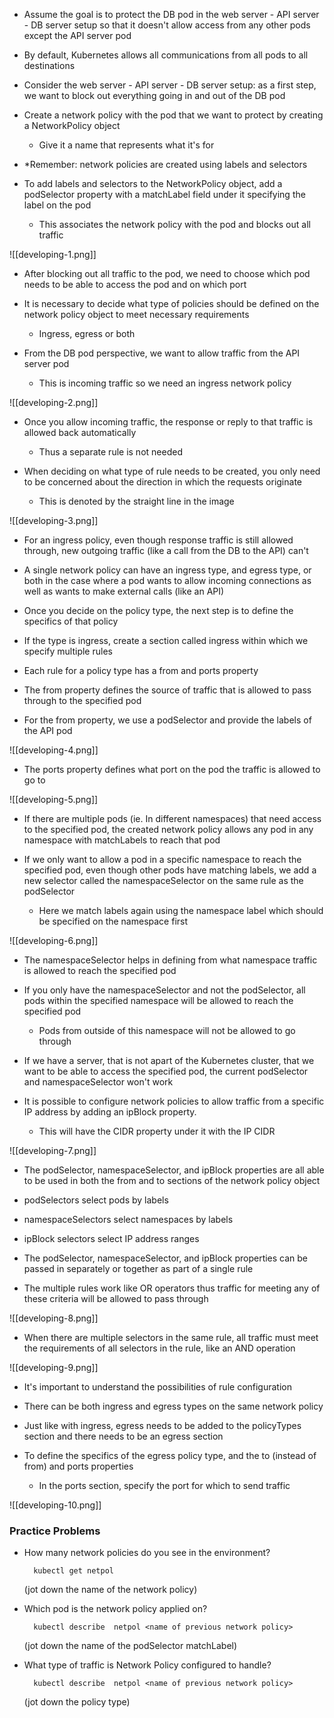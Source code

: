 - Assume the goal is to protect the DB pod in the web server - API server - DB server setup so that it doesn't allow access from any other pods except the API server pod

- By default, Kubernetes allows all communications from all pods to all destinations

- Consider the web server - API server - DB server setup: as a first step, we want to block out everything going in and out of the DB pod

- Create a network policy with the pod that we want to protect by creating a NetworkPolicy object
	- Give it a name that represents what it's for

- *Remember: network policies are created using labels and selectors

- To add labels and selectors to the NetworkPolicy object, add a podSelector property with a matchLabel field under it specifying the label on the pod
	- This associates the network policy with the pod and blocks out all traffic

![[developing-1.png]]

- After blocking out all traffic to the pod, we need to choose which pod needs to be able to access the pod and on which port

- It is necessary to decide what type of policies should be defined on the network policy object to meet necessary requirements
	- Ingress, egress or both

- From the DB pod perspective, we want to allow traffic from the API server pod
	- This is incoming traffic so we need an ingress network policy

![[developing-2.png]]

- Once you allow incoming traffic, the response or reply to that traffic is allowed back automatically
	- Thus a separate rule is not needed

- When deciding on what type of rule needs to be created, you only need to be concerned about the direction in which the requests originate
	- This is denoted by the straight line in the image

![[developing-3.png]]

- For an ingress policy, even though response traffic is still allowed through, new outgoing traffic (like a call from the DB to the API) can't

- A single network policy can have an ingress type, and egress type, or both in the case where a pod wants to allow incoming connections as well as wants to make external calls (like an API)

- Once you decide on the policy type, the next step is to define the specifics of that policy

- If the type is ingress, create a section called ingress within which we specify multiple rules

- Each rule for a policy type has a from and ports property

- The from property defines the source of traffic that is allowed to pass through to the specified pod

- For the from property, we use a podSelector and provide the labels of the API pod

![[developing-4.png]]

- The ports property defines what port on the pod the traffic is allowed to go to

![[developing-5.png]]

- If there are multiple pods (ie. In different namespaces) that need access to the specified pod, the created network policy allows any pod in any namespace with matchLabels to reach that pod

- If we only want to allow a pod in a specific namespace to reach the specified pod, even though other pods have matching labels, we add a new selector called the namespaceSelector on the same rule as the podSelector
	- Here we match labels again using the namespace label which should be specified on the namespace first

![[developing-6.png]]

- The namespaceSelector helps in defining from what namespace traffic is allowed to reach the specified pod

- If you only have the namespaceSelector and not the podSelector, all pods within the specified namespace will be allowed to reach the specified pod
	- Pods from outside of this namespace will not be allowed to go through

- If we have a server, that is not apart of the Kubernetes cluster, that we want to be able to access the specified pod, the current podSelector and namespaceSelector won't work

- It is possible to configure network policies to allow traffic from a specific IP address by adding an ipBlock property.
	- This will have the CIDR property under it with the IP CIDR

![[developing-7.png]]

- The podSelector, namespaceSelector, and ipBlock properties are all able to be used in both the from and to sections of the network policy object

- podSelectors select pods by labels

- namespaceSelectors select namespaces by labels

- ipBlock selectors select IP address ranges

- The podSelector, namespaceSelector, and ipBlock properties can be passed in separately or together as part of a single rule

- The multiple rules work like OR operators thus traffic for meeting any of these criteria will be allowed to pass through

![[developing-8.png]]

- When there are multiple selectors in the same rule, all traffic must meet the requirements of all selectors in the rule, like an AND operation

![[developing-9.png]]

- It's important to understand the possibilities of rule configuration

- There can be both ingress and egress types on the same network policy

- Just like with ingress, egress needs to be added to the policyTypes section and there needs to be an egress section

- To define the specifics of the egress policy type, and the to (instead of from) and ports properties
	- In the ports section, specify the port for which to send traffic

![[developing-10.png]]

### Practice Problems

- How many network policies do you see in the environment?

		kubectl get netpol

	(jot down the name of the network policy)

- Which pod is the network policy applied on?

		kubectl describe  netpol <name of previous network policy>

	(jot down the name of the podSelector matchLabel)

- What type of traffic is Network Policy configured to handle?

		kubectl describe  netpol <name of previous network policy>

	(jot down the policy type)